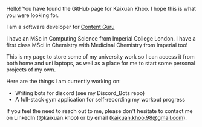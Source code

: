 Hello! You have found the GitHub page for Kaixuan Khoo. I hope this is what you were looking for.

I am a software developer for [Content Guru](https://www.contentguru.com/en-gb/)

I have an MSc in Computing Science from Imperial College London.
I have a first class MSci in Chemistry with Medicinal Chemistry from Imperial too!


This is my page to store some of my university work so I can access it from both home and uni laptops, as well as a place for me to start some personal projects of my own.

Here are the things I am currently working on:
- Writing bots for discord (see my Discord_Bots repo)
- A full-stack gym application for self-recording my workout progress

If you feel the need to reach out to me, please don't hesitate to contact me on LinkedIn (@kaixuan.khoo) or by email (kaixuan.khoo.98@gmail.com).
